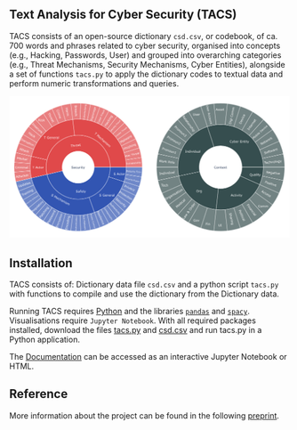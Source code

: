 ## Text Analysis for Cyber Security (TACS)

TACS consists of an open-source dictionary `csd.csv`, or codebook, of ca. 700 words and phrases related to cyber security, organised into concepts (e.g., Hacking, Passwords, User) and grouped into overarching categories (e.g., Threat Mechanisms, Security Mechanisms, Cyber Entities), alongside a set of functions `tacs.py` to apply the dictionary codes to textual data and perform numeric transformations and queries.		

![TACS Framework](tacsfw.png)


## Installation

TACS consists of: Dictionary data file `csd.csv` and a python script `tacs.py` with functions to compile and use the dictionary from the Dictionary data.

Running TACS requires <a href="https://wiki.python.org/moin/BeginnersGuide/Download/" target="_blank">Python</a> and the libraries [`pandas`](https://pandas.pydata.org/getting_started.html) and [`spacy`](https://spacy.io/usage). Visualisations require `Jupyter Notebook`. With all required packages installed, download the files [tacs.py](tacs.py) and [csd.csv](csd.csv) and run tacs.py in a Python application.

The [Documentation](https://nbviewer.jupyter.org/github/anidroid/tacs/blob/master/Documentation-DRAFT.ipynb) can be accessed as an interactive Jupyter Notebook or HTML.

## Reference

More information about the project can be found in the following [preprint](https://nbviewer.jupyter.org/github/anidroid/tacs/blob/master/tacs-soups.pdf).

 
